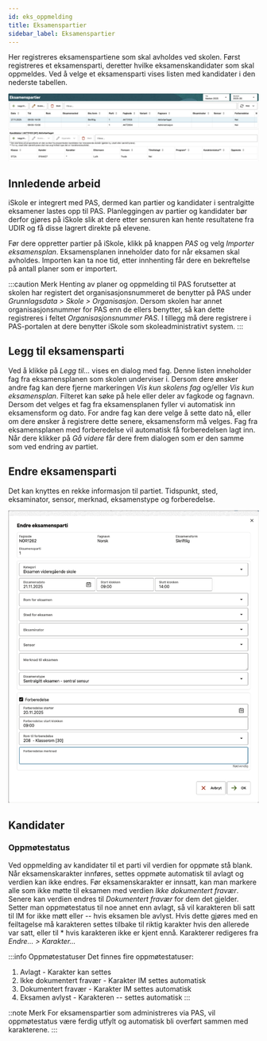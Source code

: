 ```yaml
---
id: eks_oppmelding
title: Eksamenspartier
sidebar_label: Eksamenspartier
---
```


Her registreres eksamenspartiene som skal avholdes ved skolen. Først registreres et eksamensparti, deretter hvilke eksamenskandidater som skal oppmeldes. Ved å velge et eksamensparti vises listen med kandidater i den nederste tabellen.


![Eksamenspartier](/img/eks_eksamenspartier.png 'Eksamenspartier')

## Innledende arbeid
iSkole er integrert med PAS, dermed kan partier og kandidater i sentralgitte eksamener lastes opp til PAS. Planleggingen av partier og kandidater bør derfor gjøres på iSkole slik at dere etter sensuren kan hente resultatene fra UDIR og få disse lagrert direkte på elevene.

Før dere oppretter partier på iSkole, klikk på knappen _PAS_ og velg _Importer eksamensplan_. Eksamensplanen inneholder dato for når eksamen skal avholdes. Importen kan ta noe tid, etter innhenting får dere en bekreftelse på antall planer som er importert.

:::caution Merk
Henting av planer og oppmelding til PAS forutsetter at skolen har registert det organisasjonsnummeret de benytter på PAS under _Grunnlagsdata > Skole > Organisasjon_. Dersom skolen har annet organisasjonsnummer for PAS enn de ellers benytter, så kan dette registreres i feltet _Organisasjonsnummer PAS_. I tillegg må dere registrere i PAS-portalen at dere benytter iSkole som skoleadministrativt system.
:::

## Legg til eksamensparti
Ved å klikke på _Legg til..._ vises en dialog med fag. Denne listen inneholder fag fra eksamensplanen som skolen underviser i. Dersom dere ønsker andre fag kan dere fjerne markeringen _Vis kun skolens fag_ og/eller _Vis kun eksamensplan_. Filteret kan søke på hele eller deler av fagkode og fagnavn. Dersom det velges et fag fra eksamensplanen fyller vi automatisk inn eksamensform og dato. For andre fag kan dere velge å sette dato nå, eller om dere ønsker å registrere dette senere, eksamensform må velges. Fag fra eksamensplanen med forberedelse vil automatisk få forberedelsen lagt inn. Når dere klikker på _Gå videre_ får dere frem dialogen som er den samme som ved endring av partiet.

## Endre eksamensparti
Det kan knyttes en rekke informasjon til partiet. Tidspunkt, sted, eksaminator, sensor, merknad, eksamenstype og forberedelse. 

![Eksamenspartier](/img/eks_endre_parti.png 'Eksamensparti endre')




## Kandidater


### Oppmøtestatus
Ved oppmelding av kandidater til et parti vil verdien for oppmøte stå blank. Når eksamenskarakter innføres, settes oppmøte automatisk til avlagt og verdien kan ikke endres. Før eksamenskarakter er innsatt, kan man markere alle som ikke møtte til eksamen med verdien _Ikke dokumentert fravær_. Senere kan verdien endres til _Dokumentert fravær_ for dem det gjelder. Setter man oppmøtestatus til noe annet enn avlagt, så vil karakteren bli satt til IM for ikke møtt eller -- hvis eksamen ble avlyst. Hvis dette gjøres med en feiltagelse må karakteren settes tilbake til riktig karakter hvis den allerede var satt, eller til * hvis karakteren ikke er kjent ennå. Karakterer redigeres fra _Endre... > Karakter..._

:::info Oppmøtestatuser
Det finnes fire oppmøtestatuser:
1. Avlagt - Karakter kan settes
1. Ikke dokumentert fravær - Karakter IM settes automatisk
1. Dokumentert fravær - Karakter IM settes automatisk
1. Eksamen avlyst - Karakteren -- settes automatisk
:::

::note Merk
For eksamenspartier som administreres via PAS, vil oppmøtestatus være ferdig utfylt og automatisk bli overført sammen med karakterene.
:::
